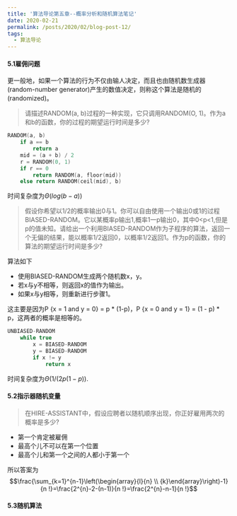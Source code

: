 ```yaml
---
title: '算法导论第五章--概率分析和随机算法笔记'
date: 2020-02-21
permalink: /posts/2020/02/blog-post-12/
tags:
  - 算法导论
---
```


#### 5.1雇佣问题

更一般地，如果一个算法的行为不仅由输人决定，而且也由随机数生成器(random-number
generator)产生的数值决定，则称这个算法是随机的(randomized)。

>请描述RANDOM(a, b)过程的一种实现，它只调用RANDOM(O, 1)。作为a和b的函数，你的过程的期望运行时间是多少?

```c++
RANDOM(a, b)
    if a == b
        return a
    mid = (a + b) / 2
    r = RANDOM(0, 1)
    if r == 0
        return RANDOM(a, floor(mid))
    else return RANDOM(ceil(mid), b)
```

时间复杂度为$\Theta(log(b-a))$

>假设你希望以1/2的概率输出0与1。你可以自由使用一个输出0或1的过程BIASED-RANDOM。它以某概率p输出1,概率1一p输出0，其中0<p<1,但是p的值未知。请给出一个利用BIASED-RANDOM作为子程序的算法，返回一个无偏的结果，能以概率1/2返回0，以概率1/2返回1。作为p的函数，你的算法的期望运行时间是多少?

算法如下
* 使用BIASED-RANDOM生成两个随机数x，y。
* 若x与y不相等，则返回x的值作为输出。
* 如果x与y相等，则重新进行步骤1。

这主要是因为P {x = 1 and y = 0} = p * (1-p)，P {x = 0 and y = 1} = (1 - p) * p，这两者的概率是相等的。

```c++
UNBIASED-RANDOM
    while true
        x = BIASED-RANDOM
        y = BIASED-RANDOM
        if x != y
            return x
```
时间复杂度为$\Theta(1/(2p(1−p)).$

#### 5.2指示器随机变量

>在HIRE-ASSISTANT中，假设应聘者以随机顺序出现，你正好雇用两次的概率是多少?

* 第一个肯定被雇佣
* 最高个儿不可以在第一个位置
* 最高个儿和第一个之间的人都小于第一个


所以答案为
$$\frac{\sum_{k=1}^{n-1}\left(\begin{array}{l}{n} \\ {k}\end{array}\right)-1}{n !}=\frac{2^{n}-2-(n-1)}{n !}=\frac{2^{n}-n-1}{n !}$$

#### 5.3随机算法
